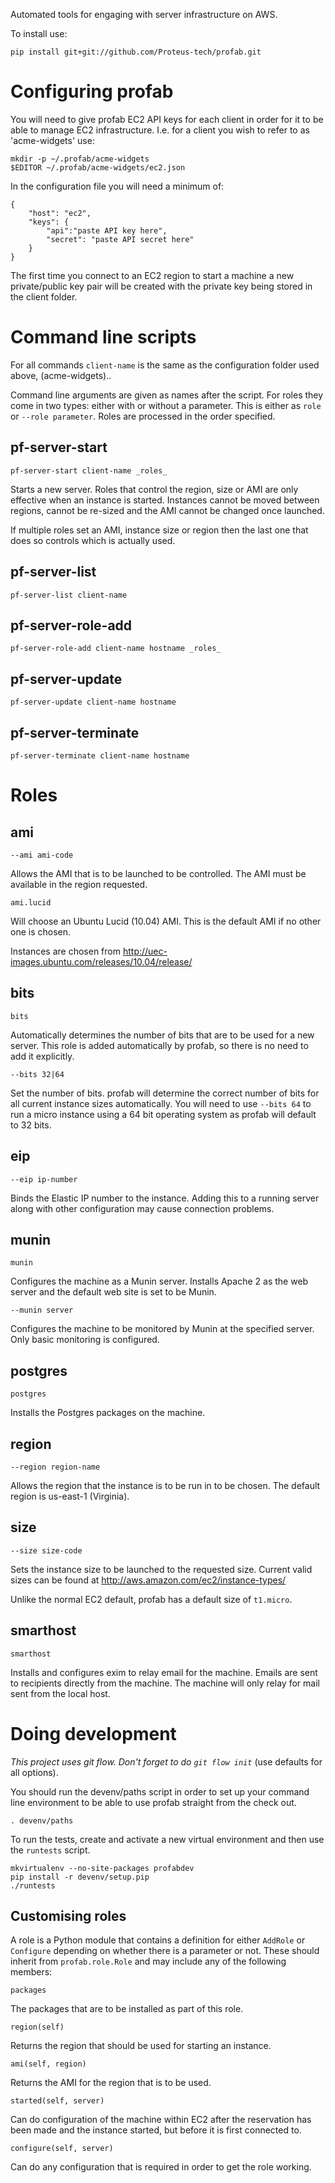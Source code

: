 Automated tools for engaging with server infrastructure on AWS.

To install use:

    pip install git+git://github.com/Proteus-tech/profab.git


# Configuring profab #

You will need to give profab EC2 API keys for each client in order for it to be able to manage EC2 infrastructure. I.e. for a client you wish to refer to as 'acme-widgets' use:

    mkdir -p ~/.profab/acme-widgets
    $EDITOR ~/.profab/acme-widgets/ec2.json

In the configuration file you will need a minimum of:

    {
        "host": "ec2",
        "keys": {
            "api":"paste API key here",
            "secret": "paste API secret here"
        }
    }

The first time you connect to an EC2 region to start a machine a new private/public key pair will be created with the private key being stored in the client folder.


# Command line scripts #

For all commands `client-name` is the same as the configuration folder used above, (acme-widgets)..

Command line arguments are given as names after the script. For roles they come in two types: either with or without a parameter. This is either as `role` or `--role parameter`. Roles are processed in the order specified.

## pf-server-start ##

    pf-server-start client-name _roles_

Starts a new server. Roles that control the region, size or AMI are only effective when an instance is started. Instances cannot be moved between regions, cannot be re-sized and the AMI cannot be changed once launched.

If multiple roles set an AMI, instance size or region then the last one that does so controls which is actually used.

## pf-server-list ##

    pf-server-list client-name

## pf-server-role-add ##

    pf-server-role-add client-name hostname _roles_

## pf-server-update ##

    pf-server-update client-name hostname

## pf-server-terminate ##

    pf-server-terminate client-name hostname

# Roles #

## ami ##

    --ami ami-code

Allows the AMI that is to be launched to be controlled. The AMI must be available in the region requested.

    ami.lucid
    
Will choose an Ubuntu Lucid (10.04) AMI. This is the default AMI if no other one is chosen.

Instances are chosen from http://uec-images.ubuntu.com/releases/10.04/release/

## bits ##

    bits

Automatically determines the number of bits that are to be used for a new server. This role is added automatically by profab, so there is no need to add it explicitly.

    --bits 32|64

Set the number of bits. profab will determine the correct number of bits for all current instance sizes automatically. You will need to use `--bits 64` to run a micro instance using a 64 bit operating system as profab will default to 32 bits.

## eip ##

    --eip ip-number

Binds the Elastic IP number to the instance. Adding this to a running server along with other configuration may cause connection problems.

## munin ##

    munin

Configures the machine as a Munin server. Installs Apache 2 as the web server and the default web site is set to be Munin.

    --munin server

Configures the machine to be monitored by Munin at the specified server. Only basic monitoring is configured.

## postgres ##

    postgres

Installs the Postgres packages on the machine.

## region ##

    --region region-name

Allows the region that the instance is to be run in to be chosen. The default region is us-east-1 (Virginia).

## size ##

    --size size-code

Sets the instance size to be launched to the requested size. Current valid sizes can be found at http://aws.amazon.com/ec2/instance-types/

Unlike the normal EC2 default, profab has a default size of `t1.micro`.

## smarthost ##

    smarthost

Installs and configures exim to relay email for the machine. Emails are sent to recipients directly from the machine. The machine will only relay for mail sent from the local host.


# Doing development #

_This project uses git flow. Don't forget to do `git flow init`_ (use defaults for all options).

You should run the devenv/paths script in order to set up your command line environment to be able to use profab straight from the check out.

    . devenv/paths

To run the tests, create and activate a new virtual environment and then use the `runtests` script.

    mkvirtualenv --no-site-packages profabdev
    pip install -r devenv/setup.pip
    ./runtests

## Customising roles ##

A role is a Python module that contains a definition for either `AddRole` or `Configure` depending on whether there is a parameter or not. These should inherit from `profab.role.Role` and may include any of the following members:

    packages

The packages that are to be installed as part of this role.

    region(self)

Returns the region that should be used for starting an instance.

    ami(self, region)

Returns the AMI for the region that is to be used.

    started(self, server)

Can do configuration of the machine within EC2 after the reservation has been made and the instance started, but before it is first connected to.

    configure(self, server)

Can do any configuration that is required in order to get the role working.

